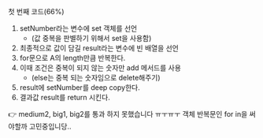 첫 번째 코드(66%)

1. setNumber라는 변수에 set 객체를 선언
   - (값 중복을 판별하기 위해서 set을 사용함)
2. 최종적으로 값이 담길 result라는 변수에 빈 배열을 선언
3. for문으로 A의 length만큼 반복한다.
4. 이때 조건은 중복이 되지 않는 숫자만 add 메서드를 사용
   - (else는 중복 되는 숫자임으로 delete해주기)
5. result에 setNumber를 deep copy한다.
6. 결과값 result를 return 시킨다.

👉 medium2, big1, big2를 통과 하지 못했습니다 ㅠㅜㅠㅜ
객체 반복문인 for in을 써야할까 고민중입니당..
